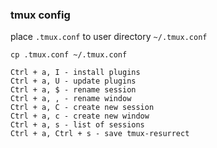 ### tmux config
place `.tmux.conf` to user directory `~/.tmux.conf`

```
cp .tmux.conf ~/.tmux.conf
```


```
Ctrl + a, I - install plugins
Ctrl + a, U - update plugins
Ctrl + a, $ - rename session
Ctrl + a, , - rename window
Ctrl + a, C - create new session
Ctrl + a, c - create new window
Ctrl + a, s - list of sessions
Ctrl + a, Ctrl + s - save tmux-resurrect
```
